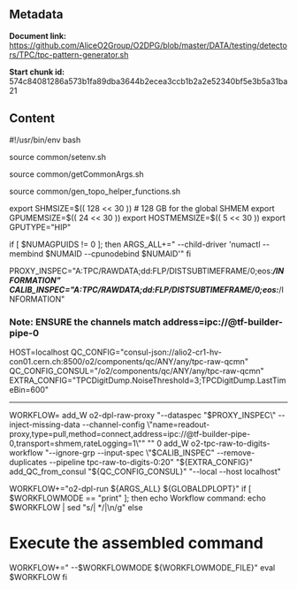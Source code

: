 ## Metadata

**Document link:** https://github.com/AliceO2Group/O2DPG/blob/master/DATA/testing/detectors/TPC/tpc-pattern-generator.sh

**Start chunk id:** 574c84081286a573b1fa89dba3644b2ecea3ccb1b2a2e52340bf5e3b5a31ba21

## Content

#!/usr/bin/env bash

source common/setenv.sh

source common/getCommonArgs.sh

source common/gen_topo_helper_functions.sh 

export SHMSIZE=$(( 128 << 30 )) # 128 GB for the global SHMEM
export GPUMEMSIZE=$(( 24 << 30 ))
export HOSTMEMSIZE=$(( 5 << 30 ))
export GPUTYPE="HIP"


if [ $NUMAGPUIDS != 0 ]; then
  ARGS_ALL+=" --child-driver 'numactl --membind $NUMAID --cpunodebind $NUMAID'"
fi

PROXY_INSPEC="A:TPC/RAWDATA;dd:FLP/DISTSUBTIMEFRAME/0;eos:***/INFORMATION"
CALIB_INSPEC="A:TPC/RAWDATA;dd:FLP/DISTSUBTIMEFRAME/0;eos:***/INFORMATION"

### Note: ENSURE the channels match address=ipc://@tf-builder-pipe-0
HOST=localhost
QC_CONFIG="consul-json://alio2-cr1-hv-con01.cern.ch:8500/o2/components/qc/ANY/any/tpc-raw-qcmn"
QC_CONFIG_CONSUL="/o2/components/qc/ANY/any/tpc-raw-qcmn"
EXTRA_CONFIG="TPCDigitDump.NoiseThreshold=3;TPCDigitDump.LastTimeBin=600"

---

WORKFLOW=
add_W o2-dpl-raw-proxy "--dataspec \"$PROXY_INSPEC\" --inject-missing-data --channel-config \"name=readout-proxy,type=pull,method=connect,address=ipc://@tf-builder-pipe-0,transport=shmem,rateLogging=1\"" "" 0
add_W o2-tpc-raw-to-digits-workflow "--ignore-grp --input-spec \"$CALIB_INSPEC\" --remove-duplicates --pipeline tpc-raw-to-digits-0:20" "${EXTRA_CONFIG}"
add_QC_from_consul "${QC_CONFIG_CONSUL}" "--local --host localhost"

WORKFLOW+="o2-dpl-run ${ARGS_ALL} ${GLOBALDPLOPT}"
if [ $WORKFLOWMODE == "print" ]; then
  echo Workflow command:
  echo $WORKFLOW | sed "s/| */|\n/g"
else
  # Execute the assembled command
  WORKFLOW+=" --$WORKFLOWMODE ${WORKFLOWMODE_FILE}"
  eval $WORKFLOW
fi